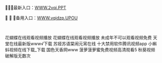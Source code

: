 <p>
	🚗🚗🚗最新入口：<a href="http://www.baidu.com/link?url=6MA2SWnO3Raqke39an_0PUxosM6ZrUGzi1BN9tNnlPW&wd">WWW.2vqi.PPT</a> 
	<p>
		🚚
🚚
🚚备用入口：<a href="http://www.baidu.com/link?url=6MA2SWnO3Raqke39an_0PUxosM6ZrUGzi1BN9tNnlPW&wd">WWW.vqidzp.UPOU</a> 
	</p>
	<p>
		<br />
	</p>
	<p>
		花蝴蝶在线观看视频播放
花蝴蝶在线观看视频播放
未成年不可以观看视频免费
天堂在线最新版www√下载
苏娅苏语棠闹元宵在线
十大禁用软件腾讯视频app
小蝌蚪视频在线下载_下载
国色天香网www
菠萝菠萝蜜免费视频高清观看5
秋葵视频破解版无数次
	</p>
